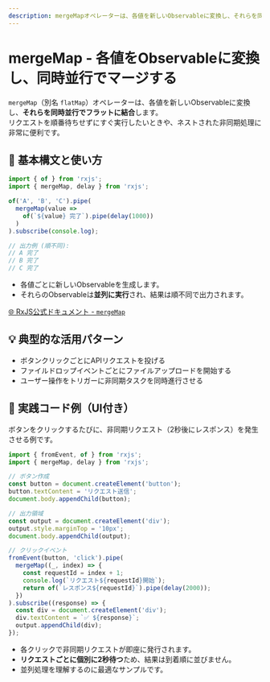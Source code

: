 ```yaml
---
description: mergeMapオペレーターは、各値を新しいObservableに変換し、それらを同時並行で実行してフラットに結合します。複数のAPIリクエストを順番待ちせずに並列実行したい場合や、ネストした非同期処理の管理に便利です。
---
```


# mergeMap - 各値をObservableに変換し、同時並行でマージする

`mergeMap`（別名 `flatMap`）オペレーターは、各値を新しいObservableに変換し、**それらを同時並行でフラットに結合**します。  
リクエストを順番待ちせずにすぐ実行したいときや、ネストされた非同期処理に非常に便利です。

## 🔰 基本構文と使い方

```ts
import { of } from 'rxjs';
import { mergeMap, delay } from 'rxjs';

of('A', 'B', 'C').pipe(
  mergeMap(value =>
    of(`${value} 完了`).pipe(delay(1000))
  )
).subscribe(console.log);

// 出力例 (順不同):
// A 完了
// B 完了
// C 完了
```

- 各値ごとに新しいObservableを生成します。
- それらのObservableは**並列に実行**され、結果は順不同で出力されます。

[🌐 RxJS公式ドキュメント - `mergeMap`](https://rxjs.dev/api/operators/mergeMap)

## 💡 典型的な活用パターン

- ボタンクリックごとにAPIリクエストを投げる
- ファイルドロップイベントごとにファイルアップロードを開始する
- ユーザー操作をトリガーに非同期タスクを同時進行させる

## 🧠 実践コード例（UI付き）

ボタンをクリックするたびに、非同期リクエスト（2秒後にレスポンス）を発生させる例です。

```ts
import { fromEvent, of } from 'rxjs';
import { mergeMap, delay } from 'rxjs';

// ボタン作成
const button = document.createElement('button');
button.textContent = 'リクエスト送信';
document.body.appendChild(button);

// 出力領域
const output = document.createElement('div');
output.style.marginTop = '10px';
document.body.appendChild(output);

// クリックイベント
fromEvent(button, 'click').pipe(
  mergeMap((_, index) => {
    const requestId = index + 1;
    console.log(`リクエスト${requestId}開始`);
    return of(`レスポンス${requestId}`).pipe(delay(2000));
  })
).subscribe((response) => {
  const div = document.createElement('div');
  div.textContent = `✅ ${response}`;
  output.appendChild(div);
});
```

- 各クリックで非同期リクエストが即座に発行されます。
- **リクエストごとに個別に2秒待つ**ため、結果は到着順に並びません。
- 並列処理を理解するのに最適なサンプルです。